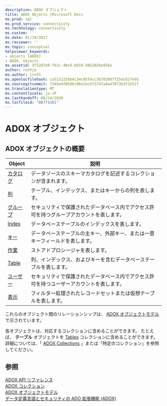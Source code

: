 ```yaml
---
description: ADOX オブジェクト
title: ADOX Objects |Microsoft Docs
ms.prod: sql
ms.prod_service: connectivity
ms.technology: connectivity
ms.custom: ''
ms.date: 01/19/2017
ms.reviewer: ''
ms.topic: conceptual
helpviewer_keywords:
- objects [ADOX]
- ADOX, objects
ms.assetid: 3f5287e9-f62c-40c4-bb59-985102be956e
author: rothja
ms.author: jroth
ms.openlocfilehash: ca5131235b4c34c05f4cc3b783087f25dc027e95
ms.sourcegitcommit: 7345e4f05d6c06e1bcd73747a4a47873b3f3251f
ms.translationtype: MT
ms.contentlocale: ja-JP
ms.lasthandoff: 08/24/2020
ms.locfileid: "88771581"
---
```

# <a name="adox-objects"></a>ADOX オブジェクト
## <a name="adox-object-summary"></a>ADOX オブジェクトの概要  
  
|Object|説明|  
|------------|-----------------|  
|[カタログ](./catalog-object-adox.md)|データソースのスキーマカタログを記述するコレクションが含まれます。|  
|[列](./column-object-adox.md)|テーブル、インデックス、またはキーからの列を表します。|  
|[グループ](./group-object-adox.md)|セキュリティで保護されたデータベース内でアクセス許可を持つグループアカウントを表します。|  
|[Index](./index-object-adox.md)|データベーステーブルのインデックスを表します。|  
|[キー](./key-object-adox.md)|データベーステーブルの主キー、外部キー、または一意キーフィールドを表します。|  
|[作業](./procedure-object-adox.md)|ストアドプロシージャを表します。|  
|[Table](./table-object-adox.md)|列、インデックス、およびキーを含むデータベーステーブルを表します。|  
|[ユーザー](./user-object-adox.md)|セキュリティで保護されたデータベース内でアクセス許可を持つユーザーアカウントを表します。|  
|[表示](./view-object-adox.md)|フィルター処理されたレコードセットまたは仮想テーブルを表します。|  
  
 これらのオブジェクト間のリレーションシップは、 [ADOX オブジェクトモデル](./adox-object-model.md)で示されています。  
  
 各オブジェクトは、対応するコレクションに含めることができます。 たとえば、 **テーブル** オブジェクトを [Tables](./tables-collection-adox.md) コレクションに含めることができます。 詳細については、「 [ADOX Collections](./adox-collections.md) 」または「特定のコレクション」を参照してください。  
  
## <a name="see-also"></a>参照  
 [ADOX API リファレンス](./adox-object-model.md?view=sql-server-ver15)   
 [ADOX コレクション](./adox-collections.md)   
 [ADOX オブジェクトモデル](./adox-object-model.md)   
 [データ定義言語とセキュリティの ADO 拡張機能 (ADOX)](../../guide/extensions/ado-extensions-for-data-definition-language-and-security-adox.md)